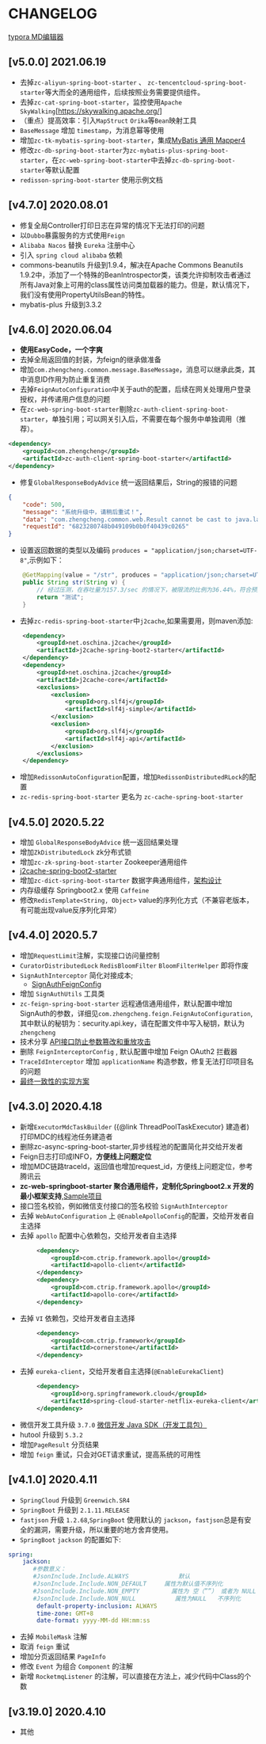 # CHANGELOG

[typora MD编辑器](https://www.typora.io/)

## [v5.0.0] 2021.06.19

- 去掉`zc-aliyun-spring-boot-starter` 、 `zc-tencentcloud-spring-boot-starter`等大而全的通用组件，后续按照业务需要提供组件。
- 去掉`zc-cat-spring-boot-starter`，监控使用`Apache SkyWalking`[https://skywalking.apache.org/]
- （重点）提高效率：引入`MapStruct` `Orika`等`Bean`映射工具
- `BaseMessage` 增加 `timestamp`，为消息幂等使用
- 增加`zc-tk-mybatis-spring-boot-starter`，集成[MyBatis 通用 Mapper4](https://github.com/abel533/Mapper)
- 修改`zc-db-spring-boot-starter`为`zc-mybatis-plus-spring-boot-starter`，在`zc-web-spring-boot-starter`中去掉`zc-db-spring-boot-starter`等默认配置
- `redisson-spring-boot-starter` 使用示例文档

## [v4.7.0] 2020.08.01

- 修复全局Controller打印日志在异常的情况下无法打印的问题
- 以`Dubbo`暴露服务的方式使用`Feign`
- `Alibaba Nacos` 替换 `Eureka` 注册中心
- 引入 `spring cloud alibaba` 依赖
- commons-beanutils 升级到1.9.4，解决在Apache Commons Beanutils 1.9.2中，添加了一个特殊的BeanIntrospector类，该类允许抑制攻击者通过所有Java对象上可用的class属性访问类加载器的能力。但是，默认情况下，我们没有使用PropertyUtilsBean的特性。
- mybatis-plus 升级到3.3.2

## [v4.6.0] 2020.06.04
- **使用EasyCode，一个字爽**
- 去掉全局返回值的封装，为feign的继承做准备
- 增加`com.zhengcheng.common.message.BaseMessage`，消息可以继承此类，其中消息ID作用为防止重复消费
- 去掉`FeignAutoConfiguration`中关于auth的配置，后续在网关处理用户登录授权，并传递用户信息的问题
- 在`zc-web-spring-boot-starter`剔除`zc-auth-client-spring-boot-starter`，单独引用；可以网关引入后，不需要在每个服务中单独调用（推荐）。
```xml
<dependency>
    <groupId>com.zhengcheng</groupId>
    <artifactId>zc-auth-client-spring-boot-starter</artifactId>
</dependency>
``` 
- 修复`GlobalResponseBodyAdvice` 统一返回结果后，String的报错的问题
```json
{
    "code": 500,
    "message": "系统升级中，请稍后重试！",
    "data": "com.zhengcheng.common.web.Result cannot be cast to java.lang.String",
    "requestId": "6823280748b049109b0b0f40439c0265"
}
```
- 设置返回数据的类型以及编码 `produces = "application/json;charset=UTF-8"`,示例如下：
```java
    @GetMapping(value = "/str", produces = "application/json;charset=UTF-8")
    public String str(String v) {
        // 经过压测，在吞吐量为157.3/sec 的情况下，被限流的比例为36.44%，符合预期
        return "测试";
    }
```

- 去掉`zc-redis-spring-boot-starter`中`j2cache`,如果需要用，则maven添加:
```xml
    <dependency>
        <groupId>net.oschina.j2cache</groupId>
        <artifactId>j2cache-spring-boot2-starter</artifactId>
    </dependency>
    <dependency>
        <groupId>net.oschina.j2cache</groupId>
        <artifactId>j2cache-core</artifactId>
        <exclusions>
            <exclusion>
                <groupId>org.slf4j</groupId>
                <artifactId>slf4j-simple</artifactId>
            </exclusion>
            <exclusion>
                <groupId>org.slf4j</groupId>
                <artifactId>slf4j-api</artifactId>
            </exclusion>
        </exclusions>
    </dependency>
```
- 增加`RedissonAutoConfiguration`配置，增加`RedissonDistributedRLock`的配置
- `zc-redis-spring-boot-starter` 更名为 `zc-cache-spring-boot-starter`



## [v4.5.0] 2020.5.22
- 增加 `GlobalResponseBodyAdvice` 统一返回结果处理
- 增加`ZkDistributedLock` zk分布式锁
- 增加`zc-zk-spring-boot-starter` Zookeeper通用组件 
- [j2cache-spring-boot2-starter](https://gitee.com/ld/J2Cache/tree/master/modules/spring-boot2-starter) 
- 增加`zc-dict-spring-boot-starter` 数据字典通用组件，[架构设计](https://note.youdao.com/ynoteshare1/index.html?id=1d514d6554d2b1519284df0a01f02bdc&type=note)
- 内存级缓存 Springboot2.x 使用 `Caffeine`
- 修改`RedisTemplate<String, Object>` value的序列化方式（不兼容老版本，有可能出现value反序列化异常）

## [v4.4.0] 2020.5.7

- 增加`RequestLimit`注解，实现接口访问量控制
- `CuratorDistributedLock`  `RedisBloomFilter` `BloomFilterHelper` 即将作废
- `SignAuthInterceptor` 简化对接成本;
    - [SignAuthFeignConfig](https://gitee.com/zhangquansheng/magic/blob/springboot-code-gen/src/main/java/com/zhengcheng/magic/common/config/SignAuthFeignConfig.java)
- 增加 `SignAuthUtils` 工具类
- `zc-feign-spring-boot-starter` 远程通信通用组件，默认配置中增加SignAuth的参数，详细见`com.zhengcheng.feign.FeignAutoConfiguration`,其中默认的秘钥为：security.api.key，请在配置文件中写入秘钥，默认为 `zhengcheng` 
- 技术分享 [API接口防止参数篡改和重放攻击](https://note.youdao.com/ynoteshare1/index.html?id=ed15f29e7ad1ff2d15a1236231283bc7&type=note)
- 删除 `FeignInterceptorConfig` , 默认配置中增加 Feign OAuth2 拦截器
- `TraceIdInterceptor` 增加 `applicationName` 构造参数，修复无法打印项目名的问题
- [最终一致性的实现方案](http://note.youdao.com/noteshare?id=53594daefb9d2eff4cd9c353d5963f92&sub=DD547814891346F0BEF0115B425D47C2)


## [v4.3.0] 2020.4.18

- 新增`ExecutorMdcTaskBuilder` ({@link ThreadPoolTaskExecutor} 建造者) 打印MDC的线程池任务建造者
- 删除zc-async-spring-boot-starter,异步线程池的配置简化并交给开发者
- Feign日志打印成INFO，**方便线上问题定位**
- 增加MDC链路traceId，返回值也增加request_id，方便线上问题定位，参考腾讯云
- **zc-web-springboot-starter 聚合通用组件，定制化Springboot2.x 开发的最小框架支持**,[Sample项目](https://gitee.com/zhangquansheng/magic/tree/alibaba/)
- 接口签名校验，例如微信支付接口的签名校验 `SignAuthInterceptor`
- 去掉 `WebAutoConfiguration` 上 `@EnableApolloConfig`的配置，交给开发者自主选择
- 去掉 `apollo` 配置中心依赖包，交给开发者自主选择
```xml
        <dependency>
            <groupId>com.ctrip.framework.apollo</groupId>
            <artifactId>apollo-client</artifactId>
        </dependency>
        <dependency>
            <groupId>com.ctrip.framework.apollo</groupId>
            <artifactId>apollo-core</artifactId>
        </dependency>
```
- 去掉 `VI` 依赖包，交给开发者自主选择
```xml
        <dependency>
            <groupId>com.ctrip.framework</groupId>
            <artifactId>cornerstone</artifactId>
        </dependency>
```
- 去掉 `eureka-client`，交给开发者自主选择(`@EnableEurekaClient`)
```xml
        <dependency>
            <groupId>org.springframework.cloud</groupId>
            <artifactId>spring-cloud-starter-netflix-eureka-client</artifactId>
        </dependency>
```
- 微信开发工具升级 `3.7.0` [微信开发 Java SDK（开发工具包）](https://gitee.com/binary/weixin-java-tools)
- hutool 升级到 `5.3.2`
- 增加`PageResult` 分页结果
- 增加 `feign` 重试，只会对GET请求重试，提高系统的可用性


## [v4.1.0] 2020.4.11
- `SpringCloud` 升级到 `Greenwich.SR4`
- `SpringBoot` 升级到 `2.1.11.RELEASE`
- `fastjson` 升级 `1.2.68`,`SpringBoot` 使用默认的 `jackson`，`fastjson`总是有安全的漏洞，需要升级，所以重要的地方舍弃使用。
- `SpringBoot` `jackson` 的配置如下:
```yaml
spring:
    jackson:
       #参数意义：
       #JsonInclude.Include.ALWAYS              默认
       #JsonInclude.Include.NON_DEFAULT     属性为默认值不序列化
       #JsonInclude.Include.NON_EMPTY         属性为 空（””） 或者为 NULL 都不序列化
       #JsonInclude.Include.NON_NULL           属性为NULL   不序列化
        default-property-inclusion: ALWAYS
        time-zone: GMT+8
        date-format: yyyy-MM-dd HH:mm:ss
```
- 去掉 `MobileMask` 注解
- 取消 `feign` 重试 
- 增加分页返回结果 `PageInfo`
- 修改 `Event` 为组合 `Component` 的注解
- 新增 `RocketmqListener` 的注解，可以直接在方法上，减少代码中Class的个数 

## [v3.19.0] 2020.4.10
- 其他